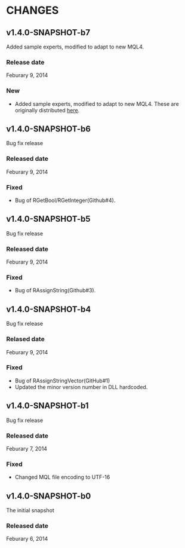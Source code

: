 CHANGES
==========

v1.4.0-SNAPSHOT-b7
--------------------

Added sample experts, modified to adapt to new MQL4.

### Release date

Feburary 9, 2014

### New

* Added sample experts, modified to adapt to new MQL4.
  These are originally distributed [here](https://sites.google.com/site/prof7bit/r-for-metatrader-4/trend-o-mat-arb-o-mat).


v1.4.0-SNAPSHOT-b6
--------------------

Bug fix release

### Released date

Feburary 9, 2014

### Fixed

* Bug of RGetBool/RGetInteger(Github#4).


v1.4.0-SNAPSHOT-b5
--------------------

Bug fix release


### Released date

Feburary 9, 2014

### Fixed

* Bug of RAssignString(Github#3).


v1.4.0-SNAPSHOT-b4
--------------------

Bug fix release

### Relased date

Feburary 9, 2014

### Fixed

* Bug of RAssignStringVector(GitHub#1)
* Updated the minor version number in DLL hardcoded.


v1.4.0-SNAPSHOT-b1
--------------------

Bug fix release

### Released date

Feburary 7, 2014

### Fixed

* Changed MQL file encoding to UTF-16


v1.4.0-SNAPSHOT-b0
--------------------

The initial snapshot

### Released date

Feburary 6, 2014
